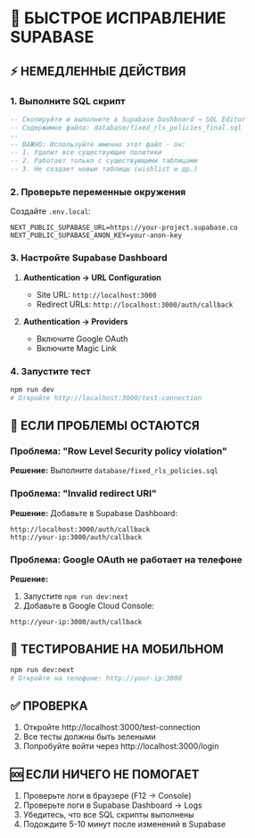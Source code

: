 # 🚀 БЫСТРОЕ ИСПРАВЛЕНИЕ SUPABASE

## ⚡ НЕМЕДЛЕННЫЕ ДЕЙСТВИЯ

### 1. Выполните SQL скрипт
```sql
-- Скопируйте и выполните в Supabase Dashboard → SQL Editor
-- Содержимое файла: database/fixed_rls_policies_final.sql
-- 
-- ВАЖНО: Используйте именно этот файл - он:
-- 1. Удалит все существующие политики
-- 2. Работает только с существующими таблицами
-- 3. Не создает новые таблицы (wishlist и др.)
```

### 2. Проверьте переменные окружения
Создайте `.env.local`:
```env
NEXT_PUBLIC_SUPABASE_URL=https://your-project.supabase.co
NEXT_PUBLIC_SUPABASE_ANON_KEY=your-anon-key
```

### 3. Настройте Supabase Dashboard
1. **Authentication → URL Configuration**
   - Site URL: `http://localhost:3000`
   - Redirect URLs: `http://localhost:3000/auth/callback`

2. **Authentication → Providers**
   - Включите Google OAuth
   - Включите Magic Link

### 4. Запустите тест
```bash
npm run dev
# Откройте http://localhost:3000/test-connection
```

## 🔧 ЕСЛИ ПРОБЛЕМЫ ОСТАЮТСЯ

### Проблема: "Row Level Security policy violation"
**Решение:** Выполните `database/fixed_rls_policies.sql`

### Проблема: "Invalid redirect URI"
**Решение:** Добавьте в Supabase Dashboard:
```
http://localhost:3000/auth/callback
http://your-ip:3000/auth/callback
```

### Проблема: Google OAuth не работает на телефоне
**Решение:** 
1. Запустите `npm run dev:next`
2. Добавьте в Google Cloud Console:
```
http://your-ip:3000/auth/callback
```

## 📱 ТЕСТИРОВАНИЕ НА МОБИЛЬНОМ
```bash
npm run dev:next
# Откройте на телефоне: http://your-ip:3000
```

## ✅ ПРОВЕРКА
1. Откройте http://localhost:3000/test-connection
2. Все тесты должны быть зелеными
3. Попробуйте войти через http://localhost:3000/login

## 🆘 ЕСЛИ НИЧЕГО НЕ ПОМОГАЕТ
1. Проверьте логи в браузере (F12 → Console)
2. Проверьте логи в Supabase Dashboard → Logs
3. Убедитесь, что все SQL скрипты выполнены
4. Подождите 5-10 минут после изменений в Supabase 